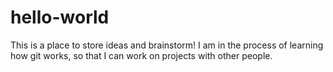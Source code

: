 # hello-world
This is a place to store ideas and brainstorm!
I am in the process of learning how git works, so that I can work on projects with other people. 
